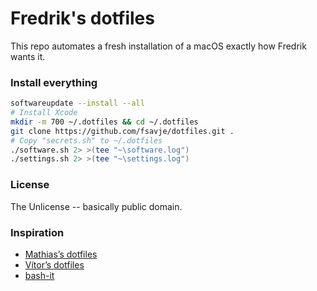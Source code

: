 # Fredrik's dotfiles

This repo automates a fresh installation of a macOS exactly how Fredrik wants it.


### Install everything
```bash
softwareupdate --install --all
# Install Xcode
mkdir -m 700 ~/.dotfiles && cd ~/.dotfiles
git clone https://github.com/fsavje/dotfiles.git .
# Copy "secrets.sh" to ~/.dotfiles
./software.sh 2> >(tee "~\software.log")
./settings.sh 2> >(tee "~\settings.log")
```


### License
The Unlicense -- basically public domain.


### Inspiration

* [Mathias’s dotfiles](https://github.com/mathiasbynens/dotfiles)
* [Vítor’s dotfiles](https://github.com/vitorgalvao/dotfiles)
* [bash-it](https://github.com/Bash-it/bash-it)
